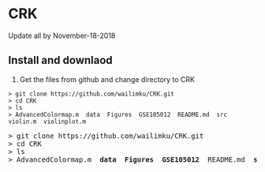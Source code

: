 # CRK


Update all by November-18-2018


Install and downlaod 
--------------------------------------
1. Get the files from github and change directory to CRK
```shell
> git clone https://github.com/wailimku/CRK.git
> cd CRK
> ls
> AdvancedColormap.m  data  Figures  GSE105012  README.md  src violin.m  violinplot.m
```
<pre>
> git clone https://github.com/wailimku/CRK.git
> cd CRK
> ls
> AdvancedColormap.m  <b>data</b>  <b>Figures</b>  <b>GSE105012</b>  README.md  <b>src</b> violin.m  violinplot.m
</pre>
